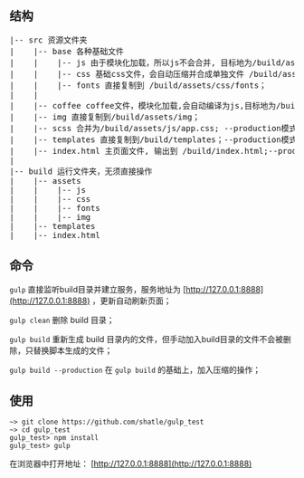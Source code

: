 ## 结构

<pre>
|-- src 资源文件夹
|    |-- base 各种基础文件
|    |    |-- js 由于模块化加载，所以js不会合并, 目标地为/build/assets/js；--production模式下会单独压缩;
|    |    |-- css 基础css文件，会自动压缩并合成单独文件 /build/assets/css/base.css;
|    |    |-- fonts 直接复制到 /build/assets/css/fonts；
|    |
|    |-- coffee coffee文件，模块化加载,会自动编译为js,目标地为/build/assets/js； --production模式下会单独压缩;
|    |-- img 直接复制到/build/assets/img；
|    |-- scss 合并为/build/assets/js/app.css; --production模式下会压缩;
|    |-- templates 直接复制到/build/templates；--production模式下会压缩;
|    |-- index.html 主页面文件, 输出到 /build/index.html;--production模式下会压缩;
|
|-- build 运行文件夹，无须直接操作
|    |-- assets 
|    |    |-- js
|    |    |-- css
|    |    |-- fonts
|    |    |-- img
|    |-- templates
|    |-- index.html 
</pre>

## 命令

`gulp` 直接监听build目录并建立服务，服务地址为 [http://127.0.0.1:8888](http://127.0.0.1:8888) ，更新自动刷新页面；

`gulp clean` 删除 build 目录；

`gulp build` 重新生成 build 目录内的文件，但手动加入build目录的文件不会被删除，只替换脚本生成的文件；

`gulp build --production` 在 `gulp build` 的基础上，加入压缩的操作；

## 使用

```
~> git clone https://github.com/shatle/gulp_test
~> cd gulp_test
gulp_test> npm install
gulp_test> gulp
```

在浏览器中打开地址： [http://127.0.0.1:8888](http://127.0.0.1:8888)




